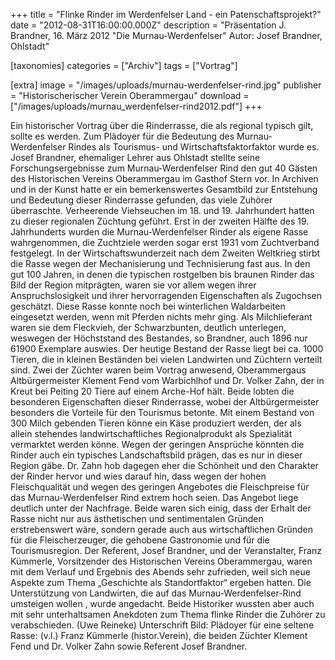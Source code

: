 +++
title = "Flinke Rinder im Werdenfelser Land - ein Patenschaftsprojekt?"
date = "2012-08-31T16:00:00.000Z"
description = "Präsentation J. Brandner, 16. März 2012 \"Die Murnau-Werdenfelser\" Autor: Josef Brandner, Ohlstadt"

[taxonomies]
categories = ["Archiv"]
tags = ["Vortrag"]

[extra]
image = "/images/uploads/murnau-werdenfelser-rind.jpg"
publisher = "Historischerischer Verein Oberammergau"
download = ["/images/uploads/murnau_werdenfelser-rind2012.pdf"]
+++

Ein historischer Vortrag über die Rinderrasse, die als regional typisch gilt, sollte es werden. Zum Plädoyer für die Bedeutung des Murnau-Werdenfelser Rindes als Tourismus- und Wirtschaftsfaktorfaktor wurde es. Josef Brandner, ehemaliger Lehrer aus Ohlstadt stellte seine Forschungsergebnisse zum Murnau-Werdenfelser Rind den gut 40 Gästen des Historischen Vereins Oberammergau im Gasthof Stern vor. In Archiven und in der Kunst hatte er ein bemerkenswertes Gesamtbild zur Entstehung und Bedeutung dieser Rinderrasse gefunden, das viele Zuhörer überraschte. Verheerende Viehseuchen im 18. und 19. Jahrhundert hatten zu dieser regionalen Züchtung geführt. Erst in der zweiten Hälfte des 19. Jahrhunderts wurden die Murnau-Werdenfelser Rinder als eigene Rasse wahrgenommen, die Zuchtziele werden sogar erst 1931 vom Zuchtverband festgelegt. In der Wirtschaftswunderzeit nach dem Zweiten Weltkrieg stirbt die Rasse wegen der Mechanisierung und Technisierung fast aus. In den gut 100 Jahren, in denen die typischen rostgelben bis braunen Rinder das Bild der Region mitprägten, waren sie vor allem wegen ihrer Anspruchslosigkeit und ihrer hervorragenden Eigenschaften als Zugochsen geschätzt. Diese Rasse konnte noch bei winterlichen Waldarbeiten eingesetzt werden, wenn mit Pferden nichts mehr ging. Als Milchlieferant waren sie dem Fleckvieh, der Schwarzbunten, deutlich unterlegen, weswegen der Höchststand des Bestandes, so Brandner, auch 1896 nur 61900 Exemplare auswies. Der heutige Bestand der Rasse liegt bei ca. 1000 Tieren, die in kleinen Beständen bei vielen Landwirten und Züchtern verteilt sind. Zwei der Züchter waren beim Vortrag anwesend, Oberammergaus Altbürgermeister Klement Fend vom Warbichlhof und Dr. Volker Zahn, der in Kreut bei Peiting 20 Tiere auf einem Arche-Hof hält. Beide lobten die besonderen Eigenschaften dieser Rinderrasse, wobei der Altbürgermeister besonders die Vorteile für den Tourismus betonte. Mit einem Bestand von 300 Milch gebenden Tieren könne ein Käse produziert werden, der als allein stehendes landwirtschaftliches Regionalprodukt als Spezialität vermarktet werden könne. Wegen der geringen Ansprüche könnten die Rinder auch ein typisches Landschaftsbild prägen, das es nur in dieser Region gäbe. Dr. Zahn hob dagegen eher die Schönheit und den Charakter der Rinder hervor und wies darauf hin, dass wegen der hohen Fleischqualität und wegen des geringen Angebotes die Fleischpreise für das Murnau-Werdenfelser Rind extrem hoch seien. Das Angebot liege deutlich unter der Nachfrage. Beide waren sich einig, dass der Erhalt der Rasse nicht nur aus ästhetischen und sentimentalen Gründen erstrebenswert wäre, sondern gerade auch aus wirtschaftlichen Gründen für die Fleischerzeuger, die gehobene Gastronomie und für die Tourismusregion. Der Referent, Josef Brandner, und der Veranstalter, Franz Kümmerle, Vorsitzender des Historischen Vereins Oberammergau, waren mit dem Verlauf und Ergebnis des Abends sehr zufrieden, weil sich neue Aspekte zum Thema „Geschichte als Standortfaktor“ ergeben hatten. Die Unterstützung von Landwirten, die auf das Murnau-Werdenfelser-Rind umsteigen wollen , wurde angedacht. Beide Historiker wussten aber auch mit sehr unterhaltsamen Anekdoten zum Thema flinke Rinder die Zuhörer zu verabschieden. (Uwe Reineke) Unterschrift Bild: Plädoyer für eine seltene Rasse: (v.l.) Franz Kümmerle (histor.Verein), die beiden Züchter Klement Fend und Dr. Volker Zahn sowie Referent Josef Brandner.
